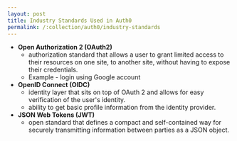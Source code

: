 ```yaml
---
layout: post
title: Industry Standards Used in Auth0
permalink: /:collection/auth0/industry-standards
---
```


- **Open Authorization 2 (OAuth2)**
	- authorization standard that allows a user to grant limited access to their resources on one site, to another site, without having to expose their credentials. 
	- Example - login using Google account
- **OpenID Connect (OIDC)**
	- identity layer that sits on top of OAuth 2 and allows for easy verification of the user's identity.
	- ability to get basic profile information from the identity provider.
- **JSON Web Tokens (JWT)**
    - open standard that defines a compact and self-contained way for securely transmitting information between parties as a JSON object.
